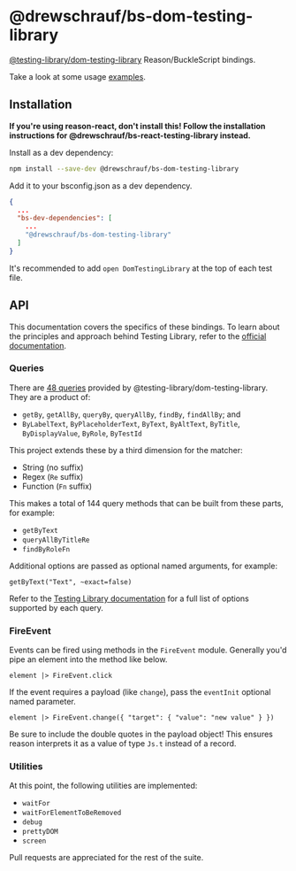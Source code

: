# @drewschrauf/bs-dom-testing-library

[@testing-library/dom-testing-library](https://github.com/testing-library/dom-testing-library) Reason/BuckleScript bindings.

Take a look at some usage [examples](https://github.com/drewschrauf/bs-testing-library/tree/master/packages/bs-react-testing-library/__tests__/examples).

## Installation

**If you're using reason-react, don't install this! Follow the installation instructions for @drewschrauf/bs-react-testing-library instead.**

Install as a dev dependency:

```sh
npm install --save-dev @drewschrauf/bs-dom-testing-library
```

Add it to your bsconfig.json as a dev dependency.

```json
{
  ...
  "bs-dev-dependencies": [
    ...
    "@drewschrauf/bs-dom-testing-library"
  ]
}
```

It's recommended to add `open DomTestingLibrary` at the top of each test file.

## API

This documentation covers the specifics of these bindings. To learn about the principles and approach behind Testing Library, refer to the [official documentation](https://testing-library.com/).

### Queries

There are [48 queries](https://testing-library.com/docs/dom-testing-library/api-queries) provided by @testing-library/dom-testing-library. They are a product of:

- `getBy`, `getAllBy`, `queryBy`, `queryAllBy`, `findBy`, `findAllBy`; and
- `ByLabelText`, `ByPlaceholderText`, `ByText`, `ByAltText`, `ByTitle`, `ByDisplayValue`, `ByRole`, `ByTestId`

This project extends these by a third dimension for the matcher:

- String (no suffix)
- Regex (`Re` suffix)
- Function (`Fn` suffix)

This makes a total of 144 query methods that can be built from these parts, for example:

- `getByText`
- `queryAllByTitleRe`
- `findByRoleFn`

Additional options are passed as optional named arguments, for example:

```reason
getByText("Text", ~exact=false)
```

Refer to the [Testing Library documentation](https://testing-library.com/docs/dom-testing-library/api-queries) for a full list of options supported by each query.

### FireEvent

Events can be fired using methods in the `FireEvent` module. Generally you'd pipe an element into the method like below.

```reason
element |> FireEvent.click
```

If the event requires a payload (like `change`), pass the `eventInit` optional named parameter.

```reason
element |> FireEvent.change({ "target": { "value": "new value" } })
```

Be sure to include the double quotes in the payload object! This ensures reason interprets it as a value of type `Js.t` instead of a record.

### Utilities

At this point, the following utilities are implemented:

- `waitFor`
- `waitForElementToBeRemoved`
- `debug`
- `prettyDOM`
- `screen`

Pull requests are appreciated for the rest of the suite.
